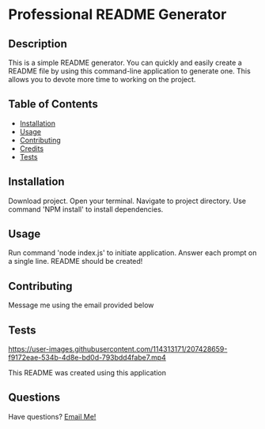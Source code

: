 # Professional README Generator
  
  
  ## Description
  
  This is a simple README generator. You can quickly and easily create a README file by using this command-line application to generate one. This allows you to devote more time to working on the project.
  
  ## Table of Contents
  
  - [Installation](#installation)
  - [Usage](#usage)
  - [Contributing](#contributing)
  - [Credits](#credits)
  - [Tests](#tests)
  
  ## Installation
  
  Download project. Open your terminal. Navigate to project directory. Use command 'NPM install' to install dependencies.
  
  ## Usage
  
  Run command 'node index.js' to initiate application. Answer each prompt on a single line. README should be created!
  
  
  ## Contributing
  
  Message me using the email provided below
  
  ## Tests

https://user-images.githubusercontent.com/114313171/207428659-f9172eae-534b-4d8e-bd0d-793bdd4fabe7.mp4
  
  This README was created using this application
  
  ## Questions
  
  Have questions? [Email Me!](mailto:thewillkim@icloud.com)
